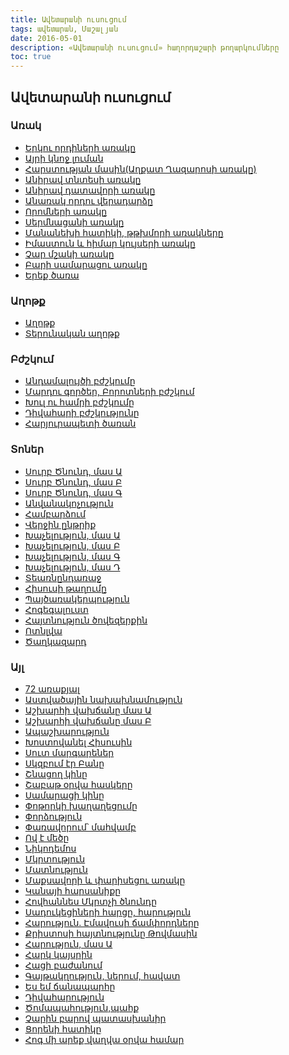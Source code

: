 ```yaml
---
title: Ավետարանի ուսուցում
tags: ավետարան, Մաշալյան
date: 2016-05-01
description: «Ավետարանի ուսուցում» հաղորդաշարի թողարկումները
toc: true
---
```


## Ավետարանի ուսուցում


### Առակ
* <a target="_blank" href="https://www.youtube.com/watch?v=Flcxa9uLv3M">Երկու որդիների առակը</a>
* <a target="_blank" href="https://www.youtube.com/watch?v=ep5MMd6gBx0">Այրի կնոջ լուման</a>
* <a target="_blank" href="https://www.youtube.com/watch?v=ep5MMd6gBx0">Հարստության մասին(Աղքատ Ղազարոսի առակը)</a>
* <a target="_blank" href="https://www.youtube.com/watch?v=OoFpzsNu_14">Անիրավ տնտեսի առակը</a>
* <a target="_blank" href="https://www.youtube.com/watch?v=cfrPdRoMmOA">Անիրավ դատավորի առակը</a>
* <a target="_blank" href="https://www.youtube.com/watch?v=TXMKQClUPDc">Անառակ որդու վերադարձը</a>
* <a target="_blank" href="https://www.youtube.com/watch?v=DApAxXGZ-I">Որոմների առակը</a>
* <a target="_blank" href="https://www.youtube.com/watch?v=OO-2RNwnMAQ">Սերմնացանի առակը</a>
* <a target="_blank" href="https://www.youtube.com/watch?v=-ICbGHhJ0LY">Մանանեխի հատիկի, թթխմորի առակները</a>
* <a target="_blank" href="https://www.youtube.com/watch?v=6wL9DCgPUzE">Իմաստուն և հիմար կույսերի առակը</a>
* <a target="_blank" href="https://www.youtube.com/watch?v=ZicxVk2iT3E">Չար մշակի առակը</a>
* <a target="_blank" href="https://www.youtube.com/watch?v=TCHXaIXyQbA">Բարի սամարացու առակը</a>
* <a target="_blank" href="https://www.youtube.com/watch?v=abo0kBVrWSk">Երեք ծառա</a>

### Աղոթք
* <a target="_blank" href="https://www.youtube.com/watch?v=1zqbeh77fdc">Աղոթք</a>
* <a target="_blank" href="https://www.youtube.com/watch?v=mj-bti2RGF8">Տերունական աղոթք</a>

### Բժշկում
* <a target="_blank" href="https://www.youtube.com/watch?v=x6IRHG5se_o">Անդամալույծի բժշկումը</a>
* <a target="_blank" href="https://www.youtube.com/watch?v=zouLJpBXpEg">Մարդու գործեր, Բորոտների բժշկում</a>
* <a target="_blank" href="https://www.youtube.com/watch?v=kUhkPzW1KQE">Խուլ ու համրի բժշկումը</a>
* <a target="_blank" href="https://www.youtube.com/watch?v=U2Dxxdr-YY4">Դիվահարի բժշկությունը</a>
* <a target="_blank" href="https://www.youtube.com/watch?v=MBOGM_p2zW">Հարյուրապետի ծառան</a>

### Տոներ
* <a target="_blank" href="https://www.youtube.com/watch?v=OCJq_ABFH_A">Սուրբ Ծնունդ, մաս Ա</a>
* <a target="_blank" href="https://www.youtube.com/watch?v=fmpgJaMPK_g">Սուրբ Ծնունդ, մաս Բ</a>
* <a target="_blank" href="https://www.youtube.com/watch?v=bJg_752un7Y">Սուրբ Ծնունդ, մաս Գ</a>
* <a target="_blank" href="https://www.youtube.com/watch?v=d2LPgUOYVR4">Անվանակոչություն</a>
* <a target="_blank" href="https://www.youtube.com/watch?v=VRRxIXWIc2I">Համբարձում</a>
* <a target="_blank" href="https://www.youtube.com/watch?v=20YLZZnhRT8">Վերջին ընթրիք</a>
* <a target="_blank" href="https://www.youtube.com/watch?v=PUFljdx8MNE">Խաչելություն, մաս Ա</a>
* <a target="_blank" href="https://www.youtube.com/watch?v=u1dWAlVsUPI">Խաչելություն, մաս Բ</a>
* <a target="_blank" href="https://www.youtube.com/watch?v=xqCPadbZcd0">Խաչելություն, մաս Գ</a>
* <a target="_blank" href="https://www.youtube.com/watch?v=mVGZJzDkAcQ">Խաչելություն, մաս Դ</a>
* <a target="_blank" href="https://www.youtube.com/watch?v=mbDf1XJGyeo">Տեառնընդառաջ</a>
* <a target="_blank" href="https://www.youtube.com/watch?v=zrGVyskcgfc">Հիսուսի թաղումը</a>
* <a target="_blank" href="https://www.youtube.com/watch?v=VaHbBL4GAzI">Պայծառակերպություն</a>
* <a target="_blank" href="https://www.youtube.com/watch?v=JvDYVwcvSbw">Հոգեգալուստ</a>
* <a target="_blank" href="https://www.youtube.com/watch?v=ip72D8jWI9Q">Հայտնություն ծովեզերքին</a>
* <a target="_blank" href="https://www.youtube.com/watch?v=biZEiGF-OmQ">Ոտնլվա</a>
* <a target="_blank" href="https://www.youtube.com/watch?v=K_2o-SlKxAA">Ծաղկազարդ</a>

### Այլ
* <a target="_blank" href="https://www.youtube.com/watch?v=CmxTCOdXmT8">72 առաքյալ</a>
* <a target="_blank" href="https://www.youtube.com/watch?v=Nfb-RggRsSc">Աստվածային նախախնամություն</a>
* <a target="_blank" href="https://www.youtube.com/watch?v=s22fSBUdl9Q">Աշխարհի վախճանը մաս Ա</a>
* <a target="_blank" href="https://www.youtube.com/watch?v=U1IaR9QAB84">Աշխարհի վախճանը մաս Բ</a>
* <a target="_blank" href="https://www.youtube.com/watch?v=tU_w3stzPgc">Ապաշխարություն</a>
* <a target="_blank" href="https://www.youtube.com/watch?v=kl-QcYlBJ-A">Խոստովանել Հիսուսին </a>
* <a target="_blank" href="https://www.youtube.com/watch?v=Ptgk7ozZ7ik">Սուտ մարգարեներ</a>
* <a target="_blank" href="https://www.youtube.com/watch?v=lshySt5HLbY">Սկզբում էր Բանը</a>
* <a target="_blank" href="https://www.youtube.com/watch?v=GztNaKYSHVQ">Շնացող կինը</a>
* <a target="_blank" href="https://www.youtube.com/watch?v=069bBQcRVPM">Շաբաթ օրվա հասկերը</a>
* <a target="_blank" href="https://www.youtube.com/watch?v=ZBOV1zocsfU">Սամարացի կինը</a>
* <a target="_blank" href="https://www.youtube.com/watch?v=zEUJhEOABm0">Փոթորկի խաղաղեցումը</a>
* <a target="_blank" href="https://www.youtube.com/watch?v=SvdJL6hqCC0">Փորձություն</a>
* <a target="_blank" href="https://www.youtube.com/watch?v=BQ70vgb2ft4">Փառավորում՝ մահվամբ</a>
* <a target="_blank" href="https://www.youtube.com/watch?v=HGCDNbZLNzU">Ով է մեծը</a>
* <a target="_blank" href="https://www.youtube.com/watch?v=WwY1RX89p">Նիկոդեմոս</a>
* <a target="_blank" href="https://www.youtube.com/watch?v=XrNJ9PGuz2U">Մկրտություն</a>
* <a target="_blank" href="https://www.youtube.com/watch?v=foEpu5Oi0PM">Մատնություն</a>
* <a target="_blank" href="https://www.youtube.com/watch?v=3HkJyi45-nM">Մաքսավորի և փարիսեցու առակը</a>
* <a target="_blank" href="https://www.youtube.com/watch?v=t_vJ_vzZcNU">Կանայի հարսանիքը</a>
* <a target="_blank" href="https://www.youtube.com/watch?v=MsKiL3FoWpU">Հովհաննես Մկրտչի ծնունդը</a>
* <a target="_blank" href="https://www.youtube.com/watch?v=DvCfTPkBhpA">Սադուկեցիների հարցը, հարություն</a>
* <a target="_blank" href="https://www.youtube.com/watch?v=LcfNyZxo_dU">Հարություն. Էմավուսի ճամփորդները</a>
* <a target="_blank" href="https://www.youtube.com/watch?v=8zGtA8CkHbs">Քրիստոսի հայտնությունը Թովմասին</a>
* <a target="_blank" href="https://www.youtube.com/watch?v=6ccUU8P9oAU">Հարություն, մաս Ա</a>
* <a target="_blank" href="https://www.youtube.com/watch?v=pyDyWIUAnRQ">Հարկ կայսրին</a>
* <a target="_blank" href="https://www.youtube.com/watch?v=_c5VkaRk9Qs">Հացի բաժանում</a>
* <a target="_blank" href="https://www.youtube.com/watch?v=VyD7ioGInWw">Գայթակղություն, ներում, հավատ</a>
* <a target="_blank" href="https://www.youtube.com/watch?v=yjirjGYbt2s">Ես եմ ճանապարհը</a>
* <a target="_blank" href="https://www.youtube.com/watch?v=ZfbMchHRJaY">Դիվահարություն</a>
* <a target="_blank" href="https://www.youtube.com/watch?v=sVt9oFv313w">Ծոմապահություն,պահք</a>
* <a target="_blank" href="https://www.youtube.com/watch?v=0F1_AAzFWXc">Չարին բարով պատասխանիր</a>
* <a target="_blank" href="https://www.youtube.com/watch?v=Y7lOynLJIr4">Ցորենի հատիկը</a>
* <a target="_blank" href="https://www.youtube.com/watch?v=4PW9ErmeKQ4">Հոգ մի արեք վաղվա օրվա համար</a>

